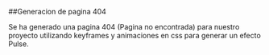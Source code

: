 ##Generacion de pagina 404

Se ha generado una pagina 404 (Pagina no encontrada) para nuestro proyecto utilizando keyframes y animaciones en css para generar un efecto Pulse.